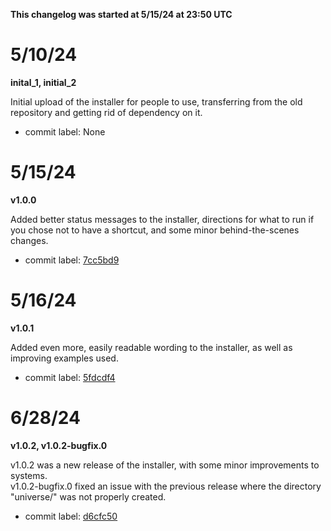 **This changelog was started at 5/15/24 at 23:50 UTC**

# 5/10/24
**inital_1, initial_2**

Initial upload of the installer for people to use, transferring from the old repository and getting rid of dependency on it.
- commit label: None

# 5/15/24
**v1.0.0**

Added better status messages to the installer, directions for what to run if you chose not to have a shortcut, and some minor behind-the-scenes changes.
  - commit label: [7cc5bd9](https://github.com/SketchedDoughnut/SDA/commit/7aecbfd1db0e1fa195eecbe62ba6dc5f6654743c)

# 5/16/24
**v1.0.1**

Added even more, easily readable wording to the installer, as well as improving examples used.
  - commit label: [5fdcdf4](https://github.com/SketchedDoughnut/SDA/commit/5fdcdf4ea6b261149753f5d2c802859b78d932a2)

# 6/28/24
**v1.0.2, v1.0.2-bugfix.0**

v1.0.2 was a new release of the installer, with some minor improvements to systems. <br>
v1.0.2-bugfix.0 fixed an issue with the previous release where the directory "universe/" was not properly created.
- commit label: [d6cfc50](https://github.com/SketchedDoughnut/SDA/commit/d6cfc5048dde67a63ec98ef8d16b89271eb4bcc0)
